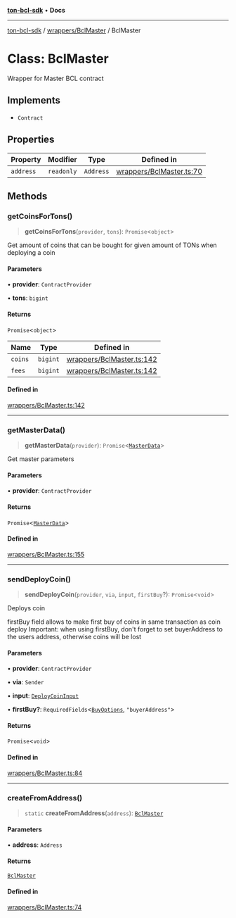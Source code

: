 [**ton-bcl-sdk**](../../../README.md) • **Docs**

***

[ton-bcl-sdk](../../../README.md) / [wrappers/BclMaster](../README.md) / BclMaster

# Class: BclMaster

Wrapper for Master BCL contract

## Implements

- `Contract`

## Properties

| Property | Modifier | Type | Defined in |
| ------ | ------ | ------ | ------ |
| `address` | `readonly` | `Address` | [wrappers/BclMaster.ts:70](https://github.com/ton-fun-tech/ton-bcl-sdk/blob/147c953c460604d17963909907f6eeca3782e941/src/wrappers/BclMaster.ts#L70) |

## Methods

### getCoinsForTons()

> **getCoinsForTons**(`provider`, `tons`): `Promise`\<`object`\>

Get amount of coins that can be bought for given amount of TONs when deploying a coin

#### Parameters

• **provider**: `ContractProvider`

• **tons**: `bigint`

#### Returns

`Promise`\<`object`\>

| Name | Type | Defined in |
| ------ | ------ | ------ |
| `coins` | `bigint` | [wrappers/BclMaster.ts:142](https://github.com/ton-fun-tech/ton-bcl-sdk/blob/147c953c460604d17963909907f6eeca3782e941/src/wrappers/BclMaster.ts#L142) |
| `fees` | `bigint` | [wrappers/BclMaster.ts:142](https://github.com/ton-fun-tech/ton-bcl-sdk/blob/147c953c460604d17963909907f6eeca3782e941/src/wrappers/BclMaster.ts#L142) |

#### Defined in

[wrappers/BclMaster.ts:142](https://github.com/ton-fun-tech/ton-bcl-sdk/blob/147c953c460604d17963909907f6eeca3782e941/src/wrappers/BclMaster.ts#L142)

***

### getMasterData()

> **getMasterData**(`provider`): `Promise`\<[`MasterData`](../type-aliases/MasterData.md)\>

Get master parameters

#### Parameters

• **provider**: `ContractProvider`

#### Returns

`Promise`\<[`MasterData`](../type-aliases/MasterData.md)\>

#### Defined in

[wrappers/BclMaster.ts:155](https://github.com/ton-fun-tech/ton-bcl-sdk/blob/147c953c460604d17963909907f6eeca3782e941/src/wrappers/BclMaster.ts#L155)

***

### sendDeployCoin()

> **sendDeployCoin**(`provider`, `via`, `input`, `firstBuy`?): `Promise`\<`void`\>

Deploys coin

firstBuy field allows to make first buy of coins in same transaction as coin deploy
Important: when using firstBuy, don't forget to set buyerAddress to the users address, otherwise coins will be lost

#### Parameters

• **provider**: `ContractProvider`

• **via**: `Sender`

• **input**: [`DeployCoinInput`](../type-aliases/DeployCoinInput.md)

• **firstBuy?**: `RequiredFields`\<[`BuyOptions`](../../BclJetton/type-aliases/BuyOptions.md), `"buyerAddress"`\>

#### Returns

`Promise`\<`void`\>

#### Defined in

[wrappers/BclMaster.ts:84](https://github.com/ton-fun-tech/ton-bcl-sdk/blob/147c953c460604d17963909907f6eeca3782e941/src/wrappers/BclMaster.ts#L84)

***

### createFromAddress()

> `static` **createFromAddress**(`address`): [`BclMaster`](BclMaster.md)

#### Parameters

• **address**: `Address`

#### Returns

[`BclMaster`](BclMaster.md)

#### Defined in

[wrappers/BclMaster.ts:74](https://github.com/ton-fun-tech/ton-bcl-sdk/blob/147c953c460604d17963909907f6eeca3782e941/src/wrappers/BclMaster.ts#L74)
